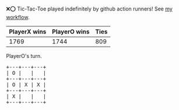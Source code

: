 :x::o: Tic-Tac-Toe played indefinitely by github action runners! See [my workflow](.github/workflows/play.yaml).

|PlayerX wins|PlayerO wins|Ties|
|-|-|-|
|1769|1744|809|

PlayerO's turn.

<pre>
+---+---+---+
| O |   |   |
+---+---+---+
| O | X | X |
+---+---+---+
| X |   |   |
+---+---+---+
</pre>